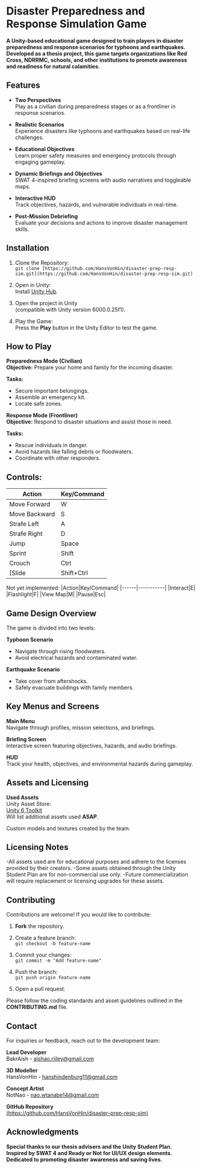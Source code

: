 # **Disaster Preparedness and Response Simulation Game**

**A Unity-based educational game designed to train players in disaster preparedness and response scenarios for typhoons and earthquakes. Developed as a thesis project, this game targets organizations like Red Cross, NDRRMC, schools, and other institutions to promote awareness and readiness for natural calamities.**

## **Features**
* **Two Perspectives** <br>Play as a civilian during preparedness stages or as a frontliner in response scenarios.

* **Realistic Scenarios** <br>Experience disasters like typhoons and earthquakes based on real-life challenges.

* **Educational Objectives** <br>Learn proper safety measures and emergency protocols through engaging gameplay.

* **Dynamic Briefings and Objectives** <br>SWAT 4-inspired briefing screens with audio narratives and toggleable maps.

* **Interactive HUD** <br>Track objectives, hazards, and vulnerable individuals in real-time.

* **Post-Mission Debriefing** <br>Evaluate your decisions and actions to improve disaster management skills.

## **Installation**
1. Clone the Repository: <br>
`git clone [https://github.com/HansVonHin/disaster-prep-resp-sim.git](https://github.com/HansVonHin/disaster-prep-resp-sim.git)`  

2. Open in Unity: <br>
Install [Unity Hub](https://public-cdn.cloud.unity3d.com/hub/prod/UnityHubSetup.exe).

3. Open the project in Unity<br>
(compatible with Unity version 6000.0.25f1).

4. Play the Game: <br>
Press the **Play** button in the Unity Editor to test the game.

## **How to Play**
**Preparedness Mode (Civilian)** <br>
**Objective:** Prepare your home and family for the incoming disaster.

**Tasks:** <br>
* Secure important belongings.
* Assemble an emergency kit.
* Locate safe zones.

**Response Mode (Frontliner)** <br>
**Objective:** Respond to disaster situations and assist those in need.

**Tasks:** <br>
* Rescue individuals in danger.
* Avoid hazards like falling debris or floodwaters.
* Coordinate with other responders.

## **Controls:**
|Action|Key/Command|
|------|-----------|
|Move Forward|W|
|Move Backward|S|
|Strafe Left|A|
|Strafe Right|D|
|Jump|Space|
|Sprint|Shift|
|Crouch|Ctrl|
|[Slide|Shift+Ctrl|

Not yet implemented:
|Action|Key/Command|
|------|-----------|
|Interact|E|
|Flashlight|F|
|View Map|M|
|Pause|Esc|

## **Game Design Overview**
The game is divided into two levels:

**Typhoon Scenario**<br>
* Navigate through rising floodwaters.
* Avoid electrical hazards and contaminated water.

**Earthquake Scenario**<br> 
* Take cover from aftershocks.
* Safely evacuate buildings with family members.

## **Key Menus and Screens**<br>
**Main Menu**<br>
Navigate through profiles, mission selections, and briefings.

**Briefing Screen**<br> 
Interactive screen featuring objectives, hazards, and audio briefings.

**HUD**<br> 
Track your health, objectives, and environmental hazards during gameplay.

## **Assets and Licensing**
**Used Assets**<br>
Unity Asset Store: <br>
[Unity 6 Toolkit](https://assetstore.unity.com/mega-bundles/unity-6-toolkit)<br>
Will list additional assets used **ASAP**.

Custom models and textures created by the team.

## **Licensing Notes**
-All assets used are for educational purposes and adhere to the licenses provided by their creators.
-Some assets obtained through the Unity Student Plan are for non-commercial use only.
-Future commercialization will require replacement or licensing upgrades for these assets.

## **Contributing**
Contributions are welcome! If you would like to contribute:

1. **Fork** the repository.

2. Create a feature branch: <br>
`git checkout -b feature-name`

3. Commit your changes: <br>
`git commit -m "Add feature-name"`  

4. Push the branch: <br>
`git push origin feature-name`

5. Open a pull request.

Please follow the coding standards and asset guidelines outlined in the **CONTRIBUTING.md** file.

## **Contact**
For inquiries or feedback, reach out to the development team:

**Lead Developer**<br> 
BakrAish - aishao.riiley@gmail.com

**3D Modeller**<br> 
HansVonHin - hanshindenburg11@gmail.com

**Concept Artist**<br>
NotNao - nao.wtanabe14@gmail.com

**GitHub Repository**<br> 
[(https://github.com/HansVonHin/disaster-prep-resp-sim)](https://github.com/HansVonHin/disaster-prep-resp-sim)

## **Acknowledgments**
**Special thanks to our thesis advisers and the Unity Student Plan.<br>
Inspired by SWAT 4 and Ready or Not for UI/UX design elements.<br>
Dedicated to promoting disaster awareness and saving lives.**
